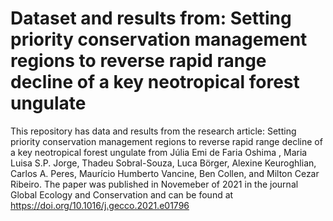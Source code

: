 # Dataset and results from: Setting priority conservation management regions to reverse rapid range decline of a key neotropical forest ungulate

This repository has data and results from the research article: Setting priority conservation management regions to reverse rapid range decline of a key neotropical forest ungulate from Júlia Emi de Faria Oshima , Maria Luisa S.P. Jorge, Thadeu Sobral-Souza, Luca Börger, Alexine Keuroghlian, Carlos A. Peres, Maurício Humberto Vancine, Ben Collen, and Milton Cezar Ribeiro. The paper was published in Novemeber of 2021 in the journal Global Ecology and Conservation and can be found at https://doi.org/10.1016/j.gecco.2021.e01796
